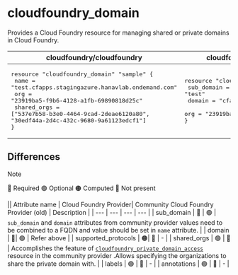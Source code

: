 # cloudfoundry_domain

Provides a Cloud Foundry resource for managing shared or private domains in Cloud Foundry.

| cloudfoundry/cloudfoundry | cloudfoundry-community/cloudfoundry |
| -- | -- |
|  <pre>resource "cloudfoundry_domain" "sample" {</br>  name  = "test.cfapps.stagingazure.hanavlab.ondemand.com"</br>  org         = "23919ba5-f9b6-4128-a1fb-69890818d25c"</br>  shared_orgs = ["537e7b58-b3e0-4464-9cad-2deae6120a80", "30edf44a-2d4c-432c-9680-9a61123edcf1"]</br>}</br></pre> |<pre>resource "cloudfoundry_domain" "sample" {</br>  sub_domain = "test"</br>  domain = "cfapps.stagingazure.hanavlab.ondemand.com"</br>  org         = "23919ba5-f9b6-4128-a1fb-69890818d25c"</br>}</br></pre> |

## Differences

> [!NOTE]  
> 🔵 Required  🟢 Optional 🟠 Computed  🔴 Not present

|| Attribute name | Cloud Foundry Provider|  Community Cloud Foundry Provider (old) | Description |
| --- | --- | --- | --- |
| sub_domain | 🔴 | 🟢 | `sub_domain` and `domain` attributes from community provider values need to be combined to a FQDN and value should be set in `name` attribute. |
| domain | 🔴| 🟢 | Refer above |
| supported_protocols |  🟠| 🔴 | - |
| shared_orgs | 🟢 | 🔴 | Accomplishes the feature of [`cloudfoundry_private_domain_access`](https://github.com/cloudfoundry-community/terraform-provider-cloudfoundry/blob/main/docs/resources/private_domain_access.md) resource in the community provider .Allows specifying the organizations to share the private domain with. |
| labels | 🟢 | 🔴 | - |
| annotations | 🟢 | 🔴 | - |
